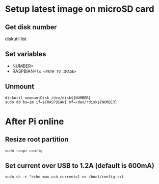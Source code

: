 # Setup latest image on microSD card
## Get disk number
diskutil list

## Set variables
* NUMBER=<disk number>
* RASPBIAN=`ls <PATH TO IMAGE>`

## Unmount
```
diskutil unmountDisk /dev/disk${NUMBER}
sudo dd bs=1m if=${RASPBIAN} of=/dev/rdisk${NUMBER}
```

# After Pi online
## Resize root partition
`sudo raspi-config`

## Set current over USB to 1.2A (default is 600mA)
`sudo sh -c "echo max_usb_current=1 >> /boot/config.txt`
